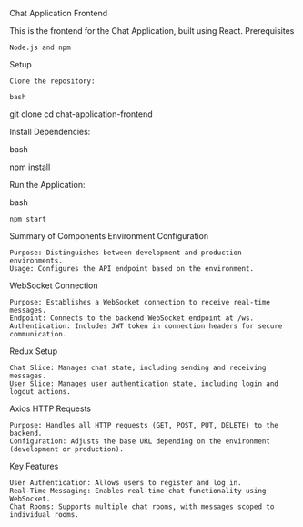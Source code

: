 Chat Application Frontend

This is the frontend for the Chat Application, built using React.
Prerequisites

    Node.js and npm

Setup

    Clone the repository:

    bash

git clone <repository-url>
cd chat-application-frontend

Install Dependencies:

bash

npm install

Run the Application:

bash

    npm start

Summary of Components
Environment Configuration

    Purpose: Distinguishes between development and production environments.
    Usage: Configures the API endpoint based on the environment.

WebSocket Connection

    Purpose: Establishes a WebSocket connection to receive real-time messages.
    Endpoint: Connects to the backend WebSocket endpoint at /ws.
    Authentication: Includes JWT token in connection headers for secure communication.

Redux Setup

    Chat Slice: Manages chat state, including sending and receiving messages.
    User Slice: Manages user authentication state, including login and logout actions.

Axios HTTP Requests

    Purpose: Handles all HTTP requests (GET, POST, PUT, DELETE) to the backend.
    Configuration: Adjusts the base URL depending on the environment (development or production).

Key Features

    User Authentication: Allows users to register and log in.
    Real-Time Messaging: Enables real-time chat functionality using WebSocket.
    Chat Rooms: Supports multiple chat rooms, with messages scoped to individual rooms.
